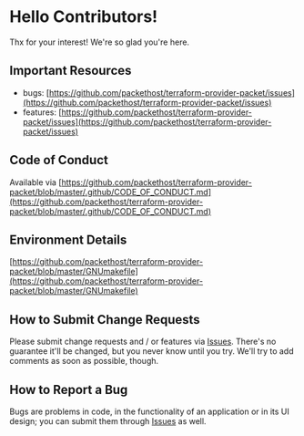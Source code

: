 # Hello Contributors!
  Thx for your interest! We're so glad you're here. 

## Important Resources
  - bugs: [https://github.com/packethost/terraform-provider-packet/issues](https://github.com/packethost/terraform-provider-packet/issues)
  - features: [https://github.com/packethost/terraform-provider-packet/issues](https://github.com/packethost/terraform-provider-packet/issues)

## Code of Conduct
Available via [https://github.com/packethost/terraform-provider-packet/blob/master/.github/CODE_OF_CONDUCT.md](https://github.com/packethost/terraform-provider-packet/blob/master/.github/CODE_OF_CONDUCT.md)

## Environment Details
[https://github.com/packethost/terraform-provider-packet/blob/master/GNUmakefile](https://github.com/packethost/terraform-provider-packet/blob/master/GNUmakefile)

## How to Submit Change Requests
Please submit change requests and / or features via [Issues](https://github.com/packethost/terraform-provider-packet/issues). There's no guarantee it'll be changed, but you never know until you try. We'll try to add comments as soon as possible, though.

## How to Report a Bug
Bugs are problems in code, in the functionality of an application or in its UI design; you can submit them through [Issues](https://github.com/packethost/terraform-provider-packet/issues) as well.
